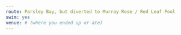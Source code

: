 ```yaml
---
route: Parsley Bay, but diverted to Murray Rose / Red Leaf Pool
swim: yes
venue: # (where you ended up or ate)
---
```

